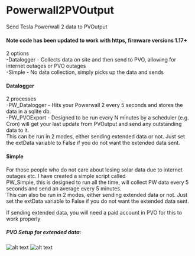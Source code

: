 # Powerwall2PVOutput
Send Tesla Powerwall 2 data to PVOutput

#### Note code has been updated to work with https, firmware versions 1.17+

2 options  
-Datalogger - Collects data on site and then send to PVO, allowing for internet outages or PVO outages  
-Simple - No data collection, simply picks up the data and sends  

#### Datalogger
2 processes  
-PW_Datalogger - Hits your Powerwall 2 every 5 seconds and stores the data in a sqlite db.  
-PW_PVOExport - Designed to be run every N minutes by a scheduler (e.g. Cron) will get your last update from PVOutput and send any outstanding data to it.  
This can be run in 2 modes, either sending extended data or not.  Just set the extData variable to False if you do not want the extended data sent.

#### Simple  
For those people who do not care about losing solar data due to internet outages etc. I have created a simple script called  
PW_Simple, this is designed to run all the time, will collect PW data every 5 seconds and send an average every 5 minutes.  
This can also be run in 2 modes, either sending extended data or not.  Just set the extData variable to False if you do not want the extended data sent.

If sending extended data, you will need a paid account in PVO for this to work properly  

##### PVO Setup for extended data:

![alt text](https://github.com/ekul135/Powerwall2PVOutput/blob/master/ExtendedData7_8.png)
![alt text](https://github.com/ekul135/Powerwall2PVOutput/blob/master/ExtendedData9_12.png)
